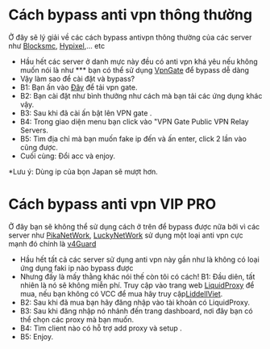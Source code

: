 # Cách bypass anti vpn thông thường

Ở đây sẽ lý giải về các cách bypass antivpn thông thường của các server như [Blocksmc](blocksmc.com), [Hypixel](Hypixel.net),... etc 

* Hầu hết các server ở danh mực này đều có anti vpn khá yêu nếu không muốn nói là như *** bạn có thể sử dụng [VpnGate](https://www.vpngate.net/en/download.aspx) để bypass dễ dàng
* Vậy làm sao để cài đặt và bypass? 
* B1: Bạn ấn vào [Đây](https://www.vpngate.net/en/download.aspx) để tải vpn gate.
* B2: Bạn cài đặt như bình thưởng như cách mà bạn tải các ứng dụng khác vậy.
* B3: Sau khi đã cài ấn bật lên VPN gate .
* B4: Trong giao diện menu bạn click vào "VPN Gate Public VPN Relay Servers.
* B5: Tìm địa chỉ mà bạn muốn fake ip đến và ấn enter, click 2 lần vào cũng được.
* Cuối cùng: Đổi acc và enjoy.

*Lưu ý: Dùng ip của bọn Japan sẽ mượt hơn.
  
# Cách bypass anti vpn VIP PRO

Ở đây bạn sẽ không thể sử dụng cách ở trên để bypass được nữa bởi vì các server như [PikaNetWork](pikanetwork.net), [LuckyNetWork](luckynetwork.net) sử dụng một loại anti vpn cực mạnh đó chính là [v4Guard](https://v4guard.io/) 

* Hầu hết tất cả các server sử dụng anti vpn này gần như là không có loại ứng dụng faki ip nào bypass được
* Nhưng đấy là mấy thằng khác nói thế còn tôi có cách!
B1: Đầu diên, tất nhiên là nó sẽ không miễn phí. Truy cập vào trang web [LiquidProxy](https://vn.liquidbounce.net/proxy) để mua, nếu bạn không có VCC để mua hãy truy cập[LiddellViet](https://www.liddellviet.store).
* B2: Sau khi đã mua bạn hãy đăng nhập vào tài khoản có LiquidProxy.
* B3: Sau khi đăng nhập nó nhảnh đến trang dashboard, nơi đây bạn có thể chọn các proxy mà bạn muốn.
* B4: Tìm client nào có hỗ trợ add proxy và setup .
* B5: Enjoy.